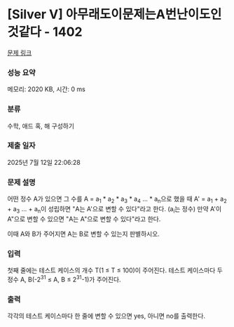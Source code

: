 # [Silver V] 아무래도이문제는A번난이도인것같다 - 1402 

[문제 링크](https://www.acmicpc.net/problem/1402) 

### 성능 요약

메모리: 2020 KB, 시간: 0 ms

### 분류

수학, 애드 혹, 해 구성하기

### 제출 일자

2025년 7월 12일 22:06:28

### 문제 설명

<p>어떤 정수 A가 있으면 그 수를 A = a<sub>1</sub> * a<sub>2</sub> * a<sub>3</sub> * a<sub>4</sub> ... * a<sub>n</sub>으로 했을 때 A' = a<sub>1</sub> + a<sub>2</sub> + a<sub>3</sub> ... + a<sub>n</sub>이 성립하면 "A는 A'으로 변할 수 있다"라고 한다. (a<sub>i</sub>는 정수) 만약 A'이 A"으로 변할 수 있으면 "A는 A"으로 변할 수 있다"라고 한다.</p>

<p>이때 A와 B가 주어지면 A는 B로 변할 수 있는지 판별하시오.</p>

### 입력 

 <p>첫째 줄에는 테스트 케이스의 개수 T(1 ≤ T ≤ 100)이 주어진다. 테스트 케이스마다 두 정수 A, B(-2<sup>31</sup> ≤ A, B ≤ 2<sup>31</sup>-1)가 주어진다.</p>

### 출력 

 <p>각각의 테스트 케이스마다 한 줄에 변할 수 있으면 yes, 아니면 no를 출력한다.</p>

